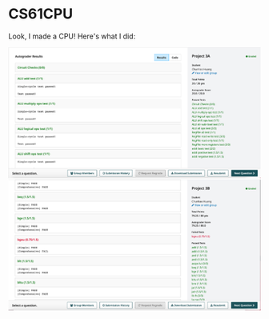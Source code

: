 # CS61CPU

Look, I made a CPU! Here's what I did:

![61c-proj3A-grade](./61c-proj3A-grade.png)
![61c-proj3B-grade](./61c-proj3B-grade.png)
